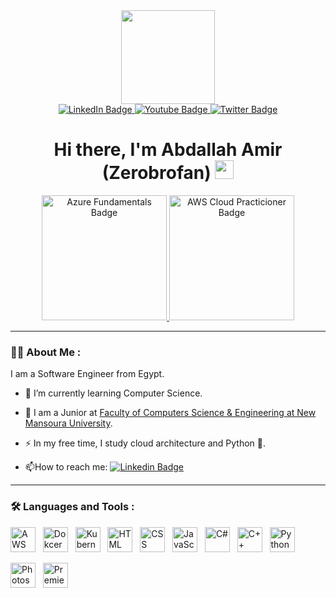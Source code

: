 <div id="header" align="center">
  <img src="https://media.giphy.com/media/WFZvB7VIXBgiz3oDXE/giphy.gif" width="150"/>
      <div id="badges">
          <a href="https://www.linkedin.com/in/abdallah-amir-501a70232/">
            <img src="https://img.shields.io/badge/LinkedIn-blue?style=for-the-badge&logo=linkedin&logoColor=white" alt="LinkedIn Badge"/>
          </a>
          <a href="https://www.youtube.com/channel/UCQzq_-gjzOSIzNdQTZtsODg">
            <img src="https://img.shields.io/badge/YouTube-red?style=for-the-badge&logo=youtube&logoColor=white" alt="Youtube Badge"/>
          </a>
          <a href="https://twitter.com/Abdallah__Amir">
            <img src="https://img.shields.io/badge/Twitter-blue?style=for-the-badge&logo=twitter&logoColor=white" alt="Twitter Badge"/>
          </a>
    </div>
    <img src="https://komarev.com/ghpvc/?username=Zerobrofan&style=flat-square&color=blue" alt=""/>
    <h1>
    Hi there, I'm Abdallah Amir (Zerobrofan)
    <img src="https://media.giphy.com/media/hvRJCLFzcasrR4ia7z/giphy.gif" width="30px"/>
    </h1>
</div>

<div id="badges" align="center">
          <a href="https://www.credly.com/badges/62116cfc-5b39-4698-a119-72e8cc6c0c79/public_url">
            <img src="https://images.credly.com/size/340x340/images/be8fcaeb-c769-4858-b567-ffaaa73ce8cf/image.png" width="200px" alt="Azure Fundamentals Badge"/>
          </a>
          <a href="https://www.credly.com/badges/62116cfc-5b39-4698-a119-72e8cc6c0c79/public_url">
            <img src="https://images.credly.com/size/340x340/images/00634f82-b07f-4bbd-a6bb-53de397fc3a6/image.png" width="200px" alt="AWS Cloud Practicioner Badge"/>
          </a>
</div>

---

### :man_technologist: About Me :
I am a Software Engineer from Egypt.
- :telescope: I’m currently learning Computer Science.

- :seedling: I am a Junior at <a href="https://www.facebook.com/FCSENMUofficial">Faculty of Computers Science & Engineering at New Mansoura University</a>.

- :zap: In my free time, I study cloud architecture and Python 🐍.

- :mailbox:How to reach me: [![Linkedin Badge](https://img.shields.io/badge/LinkedIn-blue?style=for-the-badge&logo=linkedin&logoColor=white)](https://www.linkedin.com/in/abdallah-amir-501a70232/)

---

### :hammer_and_wrench: Languages and Tools :
<div>
  <img src="https://cdn.jsdelivr.net/gh/devicons/devicon/icons/amazonwebservices/amazonwebservices-original.svg" alt="AWS" width="40" height="40"/> &nbsp;
  <img src="https://cdn.jsdelivr.net/gh/devicons/devicon/icons/docker/docker-original.svg" alt="Dokcer" width="40" height="40"/> &nbsp;
  <img src="https://cdn.jsdelivr.net/gh/devicons/devicon/icons/kubernetes/kubernetes-plain.svg" alt="Kubernetes" width="40" height="40"/> &nbsp;
  <img src="https://cdn.jsdelivr.net/gh/devicons/devicon/icons/html5/html5-original.svg" alt="HTML" width="40" height="40"/> &nbsp;
  <img src="https://cdn.jsdelivr.net/gh/devicons/devicon/icons/css3/css3-original.svg" alt="CSS" width="40" height="40"/> &nbsp;
  <img src="https://cdn.jsdelivr.net/gh/devicons/devicon/icons/javascript/javascript-original.svg" alt="JavaScript" width="40" height="40"/> &nbsp;
  <img src="https://cdn.jsdelivr.net/gh/devicons/devicon/icons/csharp/csharp-original.svg" alt="C#" width="40" height="40"/> &nbsp;
  <img src="https://cdn.jsdelivr.net/gh/devicons/devicon/icons/cplusplus/cplusplus-original.svg" alt="C++" width="40" height="40"/> &nbsp;
  <img src="https://cdn.jsdelivr.net/gh/devicons/devicon/icons/python/python-original.svg" alt="Python" width="40" height="40"/> &nbsp;
  
  <img src="https://cdn.jsdelivr.net/gh/devicons/devicon/icons/photoshop/photoshop-line.svg" alt="Photoshop" width="40" height="40"/> &nbsp;
  <img src="https://cdn.jsdelivr.net/gh/devicons/devicon/icons/premierepro/premierepro-original.svg" alt="Premiere Pro" width="40" height="40"/> &nbsp;
  
  
  
</div>
